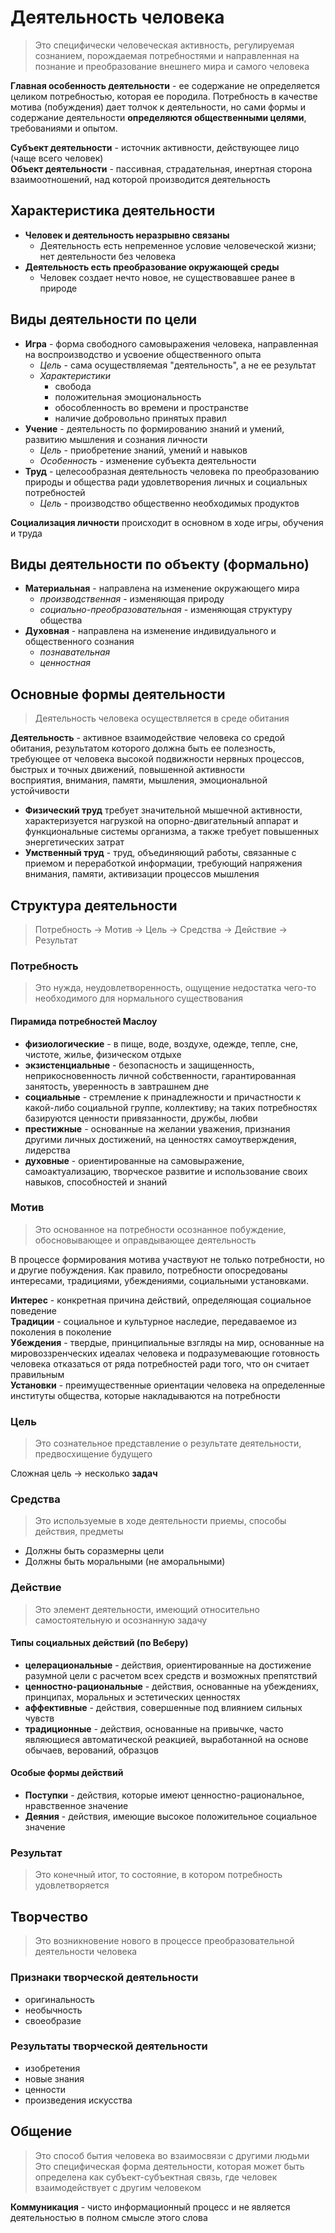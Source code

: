 # Деятельность человека

> Это специфически человеческая активность, регулируемая сознанием, порождаемая потребностями и направленная на познание и преобразование внешнего мира и самого человека

**Главная особенность деятельности** - ее содержание не определяется целиком потребностью, которая ее породила. Потребность в качестве мотива (побуждения) дает толчок к деятельности, но сами формы и содержание деятельности **определяются общественными целями**, требованиями и опытом.

**Субъект деятельности** - источник активности, действующее лицо (чаще всего человек)  
**Объект деятельности** - пассивная, страдательная, инертная сторона взаимоотношений, над которой производится деятельность

## Характеристика деятельности
- **Человек и деятельность неразрывно связаны**
	- Деятельность есть непременное условие человеческой жизни; нет деятельности без человека
- **Деятельность есть преобразование окружающей среды**
	- Человек создает нечто новое, не существовавшее ранее в природе

## Виды деятельности по цели
- **Игра** - форма свободного самовыражения человека, направленная на воспроизводство и усвоение общественного опыта
	- *Цель* - сама осуществляемая "деятельность", а не ее результат
	- *Характеристики*
		- свобода
		- положительная эмоциональность
		- обособленность во времени и пространстве
		- наличие добровольно принятых правил
- **Учение** - деятельность по формированию знаний и умений, развитию мышления и сознания личности
	- *Цель* - приобретение знаний, умений и навыков
	- *Особенность* - изменение субъекта деятельности
- **Труд** - целесообразная деятельность человека по преобразованию природы и общества ради удовлетворения личных и социальных потребностей
	- *Цель* - производство общественно необходимых продуктов

**Социализация личности** происходит в основном в ходе игры, обучения и труда

## Виды деятельности по объекту (формально)
- **Материальная** - направлена на изменение окружающего мира
	- *производственная* - изменяющая природу
	- *социально-преобразовательная* - изменяющая структуру общества
- **Духовная** - направлена на изменение индивидуального и общественного сознания
	- *познавательная*
	- *ценностная*

## Основные формы деятельности
> Деятельность человека осуществляется в среде обитания

**Деятельность** - активное взаимодействие человека со средой обитания, результатом которого должна быть ее полезность, требующее от человека высокой подвижности нервных процессов, быстрых и точных движений, повышенной активности восприятия, внимания, памяти, мышления, эмоциональной устойчивости

- **Физический труд** требует значительной мышечной активности, характеризуется нагрузкой на опорно-двигательный аппарат и функциональные системы организма, а также требует повышенных энергетических затрат
- **Умственный труд** - труд, объединяющий работы, связанные с приемом и переработкой информации, требующий напряжения внимания, памяти, активизации процессов мышления

## Структура деятельности
> Потребность -> Мотив -> Цель -> Средства -> Действие -> Результат

### Потребность
> Это нужда, неудовлетворенность, ощущение недостатка чего-то необходимого для нормального существования

#### Пирамида потребностей Маслоу
- **физиологические** - в пище, воде, воздухе, одежде, тепле, сне, чистоте, жилье, физическом отдыхе
- **экзистенциальные** - безопасность и защищенность, неприкосновенность личной собственности, гарантированная занятость, уверенность в завтрашнем дне
- **социальные** - стремление к принадлежности и причастности к какой-либо социальной группе, коллективу; на таких потребностях базируются ценности привязанности, дружбы, любви
- **престижные** - основанные на желании уважения, признания другими личных достижений, на ценностях самоутверждения, лидерства
- **духовные** - ориентированные на самовыражение, самоактуализацию, творческое развитие и использование своих навыков, способностей и знаний

### Мотив
> Это основанное на потребности осознанное побуждение, обосновывающее и оправдывающее деятельность

В процессе формирования мотива участвуют не только потребности, но и другие побуждения. Как правило, потребности опосредованы интересами, традициями, убеждениями, социальными установками.

**Интерес** - конкретная причина действий, определяющая социальное поведение  
**Традиции** - социальное и культурное наследие, передаваемое из поколения в поколение  
**Убеждения** - твердые, принципиальные взгляды на мир, основанные на мировоззренческих идеалах человека и подразумевающие готовность человека отказаться от ряда потребностей ради того, что он считает правильным  
**Установки** - преимущественные ориентации человека на определенные институты общества, которые накладываются на потребности

### Цель
> Это сознательное представление о результате деятельности, предвосхищение будущего

Сложная цель -> несколько **задач**

### Средства
> Это используемые в ходе деятельности приемы, способы действия, предметы

- Должны быть соразмерны цели
- Должны быть моральными (не аморальными)

### Действие
> Это элемент деятельности, имеющий относительно самостоятельную и осознанную задачу

#### Типы социальных действий (по Веберу)
- **целерациональные** - действия, ориентированные на достижение разумной цели с расчетом всех средств и возможных препятствий
- **ценностно-рациональные** - действия, основанные на убеждениях, принципах, моральных и эстетических ценностях
- **аффективные** - действия, совершенные под влиянием сильных чувств
- **традиционные** - действия, основанные на привычке, часто являющиеся автоматической реакцией, выработанной на основе обычаев, верований, образцов

#### Особые формы действий
- **Поступки** - действия, которые имеют ценностно-рациональное, нравственное значение
- **Деяния** - действия, имеющие высокое положительное социальное значение

### Результат
> Это конечный итог, то состояние, в котором потребность удовлетворяется

## Творчество
> Это возникновение нового в процессе преобразовательной деятельности человека

### Признаки творческой деятельности
- оригинальность
- необычность
- своеобразие

### Результаты творческой деятельности
- изобретения
- новые знания
- ценности
- произведения искусства

## Общение
> Это способ бытия человека во взаимосвязи с другими людьми  
> Это специфическая форма деятельности, которая может быть определена как субъект-субъектная связь, где человек взаимодействует с другим человеком

**Коммуникация** - чисто информационный процесс и не является деятельностью в полном смысле этого слова
